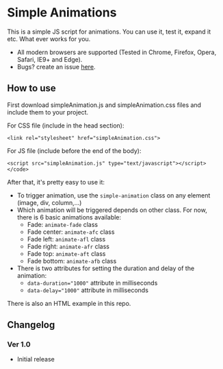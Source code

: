 # Simple Animations

This is a simple JS script for animations. You can use it, test it, expand it etc. What ever works for you.

- All modern browsers are supported (Tested in Chrome, Firefox, Opera, Safari, IE9+ and Edge).
- Bugs? create an issue [here](https://github.com/markoarula/simpleAnimations/issues).

## How to use

First download simpleAnimation.js and simpleAnimation.css files and include them to your project.

For CSS file (include in the head section):

```
<link rel="stylesheet" href="simpleAnimation.css">
```

For JS file (include before the end of the body):

```
<script src="simpleAnimation.js" type="text/javascript"></script></code>
```

After that, it's pretty easy to use it:

* To trigger animation, use the `simple-animation` class on any element (image, div, column,...)
* Which animation will be triggered depends on other class. For now, there is 6 basic animations available:
  * Fade: `animate-fade` class
  * Fade center: `animate-afc` class
  * Fade left: `animate-afl` class
  * Fade right: `animate-afr` class
  * Fade top: `animate-aft` class
  * Fade bottom: `animate-afb` class
* There is two attributes for setting the duration and delay of the animation:
  * `data-duration="1000"` attribute in milliseconds
  * `data-delay="1000"` attribute in milliseconds

There is also an HTML example in this repo.

## Changelog

### Ver 1.0

* Initial release
